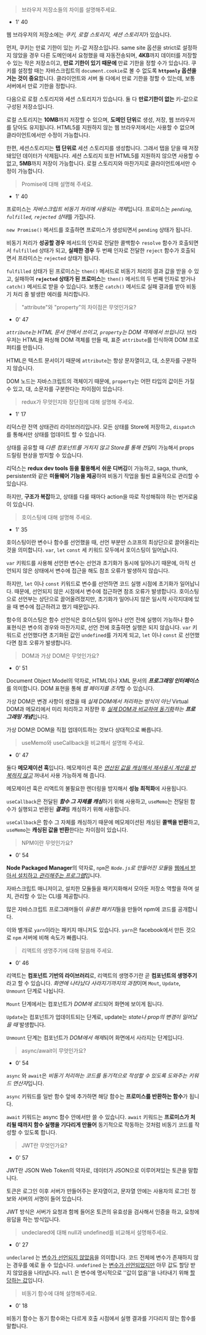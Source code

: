 > 브라우저 저장소들의 차이를 설명해주세요.

- 1' 40

웹 브라우저의 저장소에는 *쿠키, 로컬 스토리지, 세션 스토리지*가 있습니다.

먼저, 쿠키는 만료 기한이 있는 키-값 저장소입니다. same site 옵션을 strict로 설정하지 않았을 경우 다른 도메인에서 요청했을 때 자동전송되며, **4KB**까지 데이터를 저장할 수 있는 작은 저장소이고, **만료 기한이 있기 때문에** 만료 기한을 정할 수가 있습니다. 쿠키를 설정할 때는 자바스크립트의 `document.cookie`로 볼 수 없도록 **`httponly` 옵션을 거는 것이 중요**합니다. 클라이언트와 서버 둘 다에서 만료 기한을 정할 수 있는데, 보통 서버에서 만료 기한을 정합니다.

다음으로 로컬 스토리지와 세션 스토리지가 있습니다. 둘 다 **만료기한이 없는** 키-값으로 구성된 저장소입니다. 

로컬 스토리지는 **10MB**까지 저장할 수 있으며, **도메인 단위**로 생성, 저장, 웹 브라우저를 닫아도 유지됩니다. HTML5를 지원하지 않는 웹 브라우저에서는 사용할 수 없으며 클라이언트에서만 수정이 가능합니다.

한편, 세션스토리지는 **탭 단위로** 세션 스토리지를 생성합니다. 그래서 탭을 닫을 때 저장돼있던 데이터가 삭제됩니다. 세션 스토리지 또한 HTML5를 지원하지 않으면 사용할 수 없고, **5MB**까지 저장이 가능합니다. 로컬 스토리지와 마찬가지로 클라이언트에서만 수정이 가능합니다.



> Promise에 대해 설명해 주세요.

- 1' 40

프로미스는 *자바스크립트 비동기 처리에 사용되는 객체*입니다. 프로미스는 *`pending`, `fulfilled`, `rejected` 상태*를 가집니다.

`new Promise()` 메서드를 호출하면 프로미스가 생성되면서  `pending` 상태가 됩니다. 

비동기 처리가 **성공할 경우** 메서드의 인자로 전달한 콜백함수  `resolve` 함수가 호출되면서 `fulfilled` 상태가 되고, **실패한 경우** 두 번째 인자로 전달한 `reject` 함수가 호출되면서 프라미스는 `rejected` 상태가 됩니다.

`fulfilled` 상태가 된 프로미스는 `then()` 메서드로 비동기 처리의 결과 값을 받을 수 있고, 실패하여 **`rejected` 상태가 된 프로미스**는 `then()` 메서드의 두 번째 인자로 받거나 `catch()` 메서드로 받을 수 있습니다. 보통은 `catch()` 메서드로 실패 결과를 받아 비동기 처리 중 발생한 에러를 처리합니다.



> "attribute"와 "property"의 차이점은 무엇인가요?

- 0' 47

 *`attribute`는 HTML 문서 안에서 쓰이고, `property`는 DOM 객체에서 쓰입니다.* 브라우저는 HTML을 파싱해 DOM 객체를 만들 때, 표준 `attribute`를 인식하여 DOM 프로퍼티를 만듭니다. 

HTML은 텍스트 문서이기 때문에 `attribute`는 항상 문자열이고, 대, 소문자를 구분하지 않습니다.

DOM 노드는 자바스크립트의 객체이기 때문에, `property`는 어떤 타입의 값이든 가질 수 있고, 대, 소문자를 구분한다는 차이점이 있습니다.



> redux가 무엇인지와 장단점에 대해 설명해 주세요.

- 1' 17

리덕스란 전역 상태관리 라이브러리입니다. 모든 상태를 Store에 저장하고, `dispatch`를 통해서만 상태를 업데이트 할 수 있습니다.

상태를 공유할 때 *다른 컴포넌트를 거치지 않고 Store를 통해 전달*이 가능해서 props 드릴링 현상을 방지할 수 있습니다.

리덕스는 **redux dev tools 등을 활용해서** **쉬운 디버깅**이 가능하고, saga, thunk, persistent와 같은 **미들웨어 기능을 제공**하여 비동기 작업을 훨씬 효율적으로 관리할 수 있습니다.

하지만, **구조가 복잡**하고, 상태를 다룰 때마다 action을 따로 작성해줘야 하는 번거로움이 있습니다.



> 호이스팅에 대해 설명해 주세요.

- 1' 35

호이스팅이란 변수나 함수를 선언했을 때, 선언 부분만 스코프의 최상단으로 끌어올리는 것을 의미합니다. `var`, `let` `const` 세 키워드 모두에서 호이스팅이 일어납니다.

`var` 키워드를 사용해 선언한 변수는 선언과 초기화가 동시에 일어나기 때문에, 아직 선언되지 않은 상태에서 변수에 접근을 해도 참조 오류가 발생하지 않습니다.

 하지만, `let` 이나 `const` 키워드로 변수를 선언하면 코드 실행 시점에 초기화가 일어납니다. 때문에, 선언되지 않은 시점에서 변수에 접근하면 참조 오류가 발생합니다. 호이스팅으로 선언부는 상단으로 끌어올려졌지만, 초기화가 일어나지 않은 일시적 사각지대에 있을 때 변수에 접근하려고 했기 때문입니다.

함수의 호이스팅은 함수 선언식은 호이스팅이 일어나 선언 전에 실행이 가능하나 함수 표현식은 변수의 경우와 마찬가지로, 선언 전에 호출하면 실행은 되지 않습니다. `var` 키워드로 선언했다면 초기화된 값인 `undefined`를 가지게 되고, `let` 이나 `const` 로 선언했다면 참조 오류가 발생합니다.



> DOM과 가상 DOM은 무엇인가요?

- 0' 51

Document Object Model의 약자로, HTML이나 XML 문서의 ***프로그래밍 인터페이스***를 의미합니다. DOM 표현을 통해 *웹 페이지를 조작*할 수 있습니다.

가상 DOM은 변경 사항이 생겼을 때 *실제 DOM에서 처리하는 방식이 아닌*  Virtual DOM과 메모리에서 미리 처리하고 저장한 후 *<u>실제 DOM과 비교하여 동기화</u>하는 **프로그래밍 개념***입니다.

가상 DOM은 DOM을 직접 업데이트하는 것보다 상대적으로 빠릅니다.



> useMemo와 useCallback을 비교해서 설명해 주세요.

- 0' 47

둘다 **메모제이션 훅**입니다. 메모제이션 훅은 *<u>연산된 값을 캐싱해서 재사용시 계산을 반복하지 않고</u>* 꺼내서 사용 가능하게 해 줍니다. 

메모제이션 훅은 리액트의 불필요한 렌더링을 방지해서 **성능 최적화**에 사용됩니다.

`useCallback`은 전달된 ***함수 그 자체를 캐싱***하기 위해 사용하고, `useMemo`는 전달된 함수가 실행되고 반환된 ***결과***를 캐싱하기 위해 사용합니다.

`useCallback`은 함수 그 자체를 캐싱하기 때문에 메모제이션된 캐싱된 **콜백을 반환**하고, `useMemo`는 **캐싱된 값을 반환**한다는 차이점이 있습니다.



> NPM이란 무엇인가요?

- 0' 54

**Node Packaged Manager**의 약자로, `npm`은 *`Node.js`로 만들어진 모듈*을 <u>웹에서 받아서 설치하고 *관리해주는 프로그램*</u>입니다.

자바스크립트 매니저이고, 설치한 모듈들을 패키지화해서 모아둔 저장소 역할을 하며 설치, 관리할 수 있는 CLI를 제공합니다.

많은 자바스크립트 프로그래머들이 *유용한 패키지*들을 만들어 npm에 코드를 공개합니다.

이와 별개로 `yarn`이라는 패키지 매니저도 있습니다. `yarn`은 facebook에서 만든 것으로 `npm` 서버에 비해 속도가 빠릅니다.



> 리액트의 생명주기에 대해 말씀해 주세요.

- 0' 46

리액트는 **컴포넌트 기반의 라이브러리**로, 리액트의 생명주기란 곧 **컴포넌트의 생명주기**라고 할 수 있습니다. *화면에 나타났다 사라지기까지의 과정*이며 `Mout`, `Update`, `Unmount` 단계로 나뉩니다.

`Mount` 단계에서는 컴포넌트가 *DOM에 로드*되어 화면에 보이게 됩니다.

`Update`는 컴포넌트가 업데이트되는 단계로, update는 *state나 prop의 변경이 일어났을 때* 발생합니다.

`Unmount` 단계는 컴포넌트가 *DOM에서 해제*되어 화면에서 사라지는 단계입니다.



> async/await이 무엇인가요?

- 0' 54

`async` 와 `await`은 *비동기 처리하는 코드를 동기적으로 작성할 수 있도록 도와주는 키워드 연산자*입니다.

`async` 키워드를 일반 함수 앞에 추가하면 해당 함수는 **프로미스를 반환하는 함수**가 됩니다.

`await` 키워드는 async 함수 안에서만 쓸 수 있습니다. `await` 키워드는 **프로미스가 처리될 때까지 함수 실행을 기다리게 만들어** 동기적으로 작동하는 것처럼 비동기 코드를 작성할 수 있도록 합니다.



> JWT란 무엇인가요?

- 0' 57

JWT란 JSON Web Token의 약자로, 데이터가 JSON으로 이루어져있는 토큰을 말합니다.

토큰은 로그인 이후 서버가 만들어주는 문자열이고, 문자열 안에는 사용자의 로그인 정보와 서버의 서명이 들어 있습니다.

JWT 방식은 서버가 요청과 함께 들어온 토큰의 유효성을 검사해서 인증을 하고, 요청에 응답을 하는 방식입니다.



> undeclared에 대해 null과 undefined를 비교해서 설명해주세요.

- 0' 27

`undeclared` 는 <u>변수가 선언되지 않았음</u>을 의미합니다. 코드 전체에 변수가 존재하지 않는 경우를 예로 들 수 있습니다. `undefined` 는 <u>변수가 선언되었지만</u> 아무 값도 할당 받지 않았음을 나타냅니다. `null` 은 변수에 명시적으로 ''값이 없음''을 나타내기 위해 <u>할당하는 값</u>입니다.



> 비동기 함수에 대해 설명해주세요.

- 0' 18

비동기 함수는 동기 함수와는 다르게 호출 시점에서 실행 결과를 기다리지 않는 함수를 말합니다.